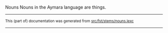 Nouns
Nouns in the Aymara language are things.

* * *

<small>This (part of) documentation was generated from [src/fst/stems/nouns.lexc](https://github.com/giellalt/lang-aym/blob/main/src/fst/stems/nouns.lexc)</small>

---

